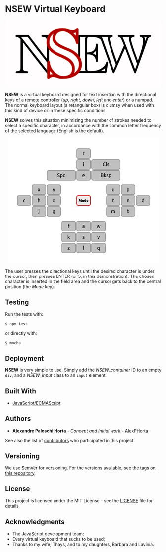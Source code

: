 NSEW Virtual Keyboard
=====================

![NSEW Virtual Keyboard](images/logo.png)

**NSEW** is a virtual keyboard designed for text insertion with the directional keys of a remote controller (_up_, _right_, _down_, _left_ and _enter_) or a numpad. The normal keyboard layout (a retangular box) is clumsy when used with this kind of device or in these specific conditions.

**NSEW** solves this situation minimizing the number of strokes needed to select a specific character, in accordance with the common letter frequency of the selected language (English is the default).

<p align="center">
  <img src="/images/nsew.jpg" alt="NSEW Virtual Keyboard"/></a>
</p>

The user presses the directional keys until the desired character is under the cursor, then presses ENTER (or 5, in this demonstration). The chosen character is inserted in the field area and the cursor gets back to the central position (the _Mode_ key).

## Testing

Run the tests with:

```
$ npm test
```

or directly with:

```
$ mocha
```

## Deployment

**NSEW** is very simple to use. Simply add the *NSEW_container* ID to an empty `div`, and a *NSEW_input* class to an `input` element.

## Built With

* [JavaScript/ECMAScript](https://www.ecma-international.org/publications/standards/Ecma-262.htm)

## Authors

* **Alexandre Paloschi Horta** - *Concept and Initial work* - [AlexPHorta](https://github.com/AlexPHorta)

See also the list of [contributors](https://github.com/AlexPHorta/nsew-keyboard/contributors) who participated in this project.

## Versioning

We use [SemVer](http://semver.org/) for versioning. For the versions available, see the [tags on this repository](https://github.com/AlexPHorta/nsew-keyboard/tags). 

## License

This project is licensed under the MIT License - see the [LICENSE](LICENSE) file for details

## Acknowledgments

* The JavaScript development team;
* Every virtual keyboard that sucks to be used;
* Thanks to my wife, Thays, and to my daughters, Bárbara and Lavínia.
